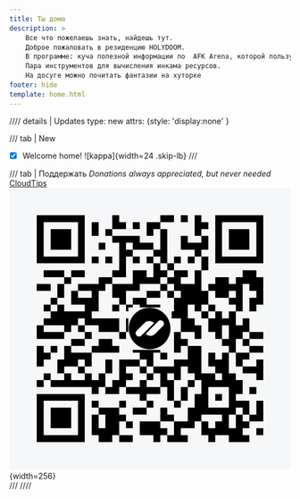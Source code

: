 ```yaml
---
title: Ты дома
description: >
    Все что пожелаешь знать, найдешь тут.
    Доброе пожаловать в резиденцию HOLYDOOM.
    В программе: куча полезной информации по  AFK Arena, которой пользуюсь регулярно
    Пара инструментов для вычисления инкама ресурсов.
    На досуге можно почитать фантазии на хуторке
footer: hide
template: home.html
---
```




//// details | Updates
    type: new
    attrs: {style: 'display:none' }

/// tab | New

- [x] Welcome home! ![kappa]{width=24 .skip-lb}
///

/// tab | Поддержать
_Donations always appreciated, but never needed_
[CloudTips](https://pay.cloudtips.ru/p/5587246e)  
![t](qrCode.jpg){width=256}  
///
////
